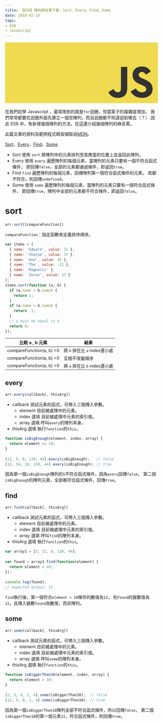 ```yaml
---
title: 【ES6】陣列麻吉罵下篇：Sort、Every、Find、Some
date: 2018-02-15
tags:
- ES6
- JavaScript
---
```


![](/img/javascript.jpg)

在我們初學 Javascript ，最常用到的就是`for`迴圈，但當案子的複雜度增加，
我們常常都要在迴圈外面先建立一個空陣列，而且迴圈都不知道迴到哪去（？）
因此 ES6 中，有新增幾個陣列的方法，在這邊介紹幾個陣列的麻吉罵。

此篇文章的資料及範例程式碼皆擷取自[MDN](https://developer.mozilla.org/zh-TW/)。

[Sort](https://developer.mozilla.org/zh-TW/docs/Web/JavaScript/Reference/Global_Objects/Array/sort)、[Every](https://developer.mozilla.org/zh-TW/docs/Web/JavaScript/Reference/Global_Objects/Array/every)、[Find](https://developer.mozilla.org/zh-TW/docs/Web/JavaScript/Reference/Global_Objects/Array/find)、[Some](https://developer.mozilla.org/zh-TW/docs/Web/JavaScript/Reference/Global_Objects/Array/some)

<!-- more -->

*   Sort
    使用 `sort` 將陣列中的元素排列至其應當的位置上並返回此陣列。
*   Every
    使用 `every` 遍歷陣列的每個元素，當陣列的元素只要有一個不符合函式條件，
    即回傳`false`，全部的元素都通過條件，即返回`true`。
*   Find
    `find` 遍歷陣列的每個元素，回傳陣列第一個符合函式條件的元素，
    若都不符合，則回傳`undefined`。
*   Some
    使用 `some` 遍歷陣列的每個元素，當陣列的元素只要有一個符合函式條件，
    即回傳`true`，陣列中全部的元素都不符合條件，即返回`false`。

# sort

```js
arr.sort([compareFunction])
```

`compareFunction`：指定函數來定義排序順序。

```js
var items = [
  { name: 'Edward', value: 21 },
  { name: 'Sharpe', value: 37 },
  { name: 'And', value: 45 },
  { name: 'The', value: -12 },
  { name: 'Magnetic' },
  { name: 'Zeros', value: 37 }
];
items.sort(function (a, b) {
  if (a.name > b.name) {
    return 1;
  }
  if (a.name < b.name) {
    return -1;
  }
  // a must be equal to b
  return 0;
});

```

| 比較 a , b 元素 | 結果 |
| --- | --- |
| compareFunction(a, b) >0 | 將 `b` 排在比 `a` index還小處 |
| compareFunction(a, b) =0 | 互相不改變順序 |
| compareFunction(a, b) <0 | 將 `a` 排在比 `b` index還小處 |

## every

```js
arr.every(callback[, thisArg])
```

*   callback
    測試元素的函式，可帶入三個傳入參數。
    *   element
        目前被處理中的元素。
    *   index 選填
        目前被處理中元素的索引值。
    *   array 選填
        呼叫`every`的陣列本身。
*   thisArg 選填
    執行`function`的`this`。

```js
function isBigEnough(element, index, array) { 
  return element >= 10; 
} 

[12, 5, 8, 130, 44].every(isBigEnough);   // false 
[12, 54, 18, 130, 44].every(isBigEnough); // true
```

因為第一個`isBigEnough`陣列的`5`不符合函式條件，因為`every`回傳`false`，
第二個`isBigEnough`的陣列元素，全部都符合函式條件，回傳`true`。

## find

```js
arr.find(callback[, thisArg])
```

*   callback
    測試元素的函式，可帶入三個傳入參數。
    *   element
        目前被處理中的元素。
    *   index 選填
        目前被處理中元素的索引值。
    *   array 選填
        呼叫`find`的陣列本身。
*   thisArg 選填
    執行`function`的`this`。

```js
var array1 = [5, 12, 8, 130, 44];

var found = array1.find(function(element) {
  return element > 10;
});

console.log(found);
// expected output: 12

```

`find`執行後，第一個符合`element > 10`條件的數值為`12`，
則`found`的變數值為`12`，且傳入變數`found`為數值，而非陣列。

## some

```js
arr.some(callback[, thisArg])
```

*   callback
    測試元素的函式，可帶入三個傳入參數。
    *   element
        目前被處理中的元素。
    *   index 選填
        目前被處理中元素的索引值。
    *   array 選填
        呼叫`some`的陣列本身。
*   thisArg 選填
    執行`function`的`this`。

```js
function isBiggerThan10(element, index, array) {
  return element > 10;
}

[2, 5, 8, 1, 4].some(isBiggerThan10);  // false
[12, 5, 8, 1, 4].some(isBiggerThan10); // true

```

因為第一個`isBiggerThan10`陣列全部不符合函式條件，所以回傳`false`，
第二個`isBiggerThan10`的第一個元素`12`，符合函式條件，則回傳`true`。
